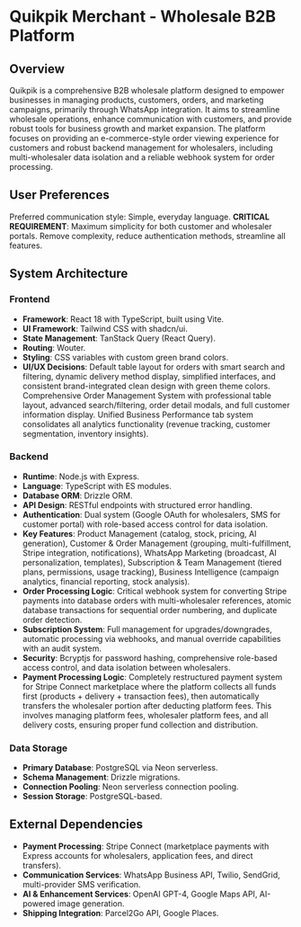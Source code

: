 # Quikpik Merchant - Wholesale B2B Platform

## Overview
Quikpik is a comprehensive B2B wholesale platform designed to empower businesses in managing products, customers, orders, and marketing campaigns, primarily through WhatsApp integration. It aims to streamline wholesale operations, enhance communication with customers, and provide robust tools for business growth and market expansion. The platform focuses on providing an e-commerce-style order viewing experience for customers and robust backend management for wholesalers, including multi-wholesaler data isolation and a reliable webhook system for order processing.

## User Preferences
Preferred communication style: Simple, everyday language.
**CRITICAL REQUIREMENT**: Maximum simplicity for both customer and wholesaler portals. Remove complexity, reduce authentication methods, streamline all features.

## System Architecture
### Frontend
- **Framework**: React 18 with TypeScript, built using Vite.
- **UI Framework**: Tailwind CSS with shadcn/ui.
- **State Management**: TanStack Query (React Query).
- **Routing**: Wouter.
- **Styling**: CSS variables with custom green brand colors.
- **UI/UX Decisions**: Default table layout for orders with smart search and filtering, dynamic delivery method display, simplified interfaces, and consistent brand-integrated clean design with green theme colors. Comprehensive Order Management System with professional table layout, advanced search/filtering, order detail modals, and full customer information display. Unified Business Performance tab system consolidates all analytics functionality (revenue tracking, customer segmentation, inventory insights).
### Backend
- **Runtime**: Node.js with Express.
- **Language**: TypeScript with ES modules.
- **Database ORM**: Drizzle ORM.
- **API Design**: RESTful endpoints with structured error handling.
- **Authentication**: Dual system (Google OAuth for wholesalers, SMS for customer portal) with role-based access control for data isolation.
- **Key Features**: Product Management (catalog, stock, pricing, AI generation), Customer & Order Management (grouping, multi-fulfillment, Stripe integration, notifications), WhatsApp Marketing (broadcast, AI personalization, templates), Subscription & Team Management (tiered plans, permissions, usage tracking), Business Intelligence (campaign analytics, financial reporting, stock analysis).
- **Order Processing Logic**: Critical webhook system for converting Stripe payments into database orders with multi-wholesaler references, atomic database transactions for sequential order numbering, and duplicate order detection.
- **Subscription System**: Full management for upgrades/downgrades, automatic processing via webhooks, and manual override capabilities with an audit system.
- **Security**: Bcryptjs for password hashing, comprehensive role-based access control, and data isolation between wholesalers.
- **Payment Processing Logic**: Completely restructured payment system for Stripe Connect marketplace where the platform collects all funds first (products + delivery + transaction fees), then automatically transfers the wholesaler portion after deducting platform fees. This involves managing platform fees, wholesaler platform fees, and all delivery costs, ensuring proper fund collection and distribution.
### Data Storage
- **Primary Database**: PostgreSQL via Neon serverless.
- **Schema Management**: Drizzle migrations.
- **Connection Pooling**: Neon serverless connection pooling.
- **Session Storage**: PostgreSQL-based.

## External Dependencies
- **Payment Processing**: Stripe Connect (marketplace payments with Express accounts for wholesalers, application fees, and direct transfers).
- **Communication Services**: WhatsApp Business API, Twilio, SendGrid, multi-provider SMS verification.
- **AI & Enhancement Services**: OpenAI GPT-4, Google Maps API, AI-powered image generation.
- **Shipping Integration**: Parcel2Go API, Google Places.